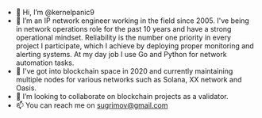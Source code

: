 - 👋 Hi, I’m @kernelpanic9
- 👀 I’m an IP network engineer working in the field since 2005. I've being in network operations role for the past 10 years and have a strong operational mindset. 
Reliability is the number one priority in every project I participate, which I achieve by deploying proper monitoring and alerting systems. 
At my day job I use Go and Python for network automation tasks.
- 🌱 I've got into blockchain space in 2020 and currently maintaining multiple nodes for various networks such as Solana, XX network and Oasis.
- 💞️ I’m looking to collaborate on blockchain projects as a validator.
- 📫 You can reach me on sugrimov@gmail.com
